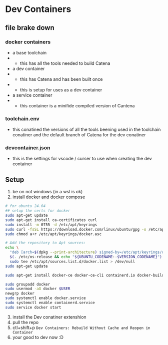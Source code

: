 # Dev Containers

## file brake down

### docker containers

- a base toolchain
- - this has all the tools needed to build Catena
- a dev container
- - this has Catena and has been built once
- - this is setup for uses as a dev container
- a service container
- - this container is a minifide compiled version of Cantena

### toolchain.env
- this conatined the versions of all the tools beening used in the toolchain conatiner and the default branch of Catena for the dev conatiner

### devcontainer.json
- this is the settings for vscode / curser to use when creating the dev container

## Setup
1. be on not windows (in a wsl is ok)
2. install docker and docker compose
```sh
# for ubuntu 24.04
## setup the certs for docker
sudo apt-get update
sudo apt-get install ca-certificates curl
sudo install -m 0755 -d /etc/apt/keyrings
sudo curl -fsSL https://download.docker.com/linux/ubuntu/gpg -o /etc/apt/keyrings/docker.asc
sudo chmod a+r /etc/apt/keyrings/docker.asc

# Add the repository to Apt sources:
echo \
  "deb [arch=$(dpkg --print-architecture) signed-by=/etc/apt/keyrings/docker.asc] https://download.docker.com/linux/ubuntu \
  $(. /etc/os-release && echo "${UBUNTU_CODENAME:-$VERSION_CODENAME}") stable" | \
  sudo tee /etc/apt/sources.list.d/docker.list > /dev/null
sudo apt-get update
```
```sh
sudo apt-get install docker-ce docker-ce-cli containerd.io docker-buildx-plugin docker-compose-plugin

sudo groupadd docker
sudo usermod -aG docker $USER
newgrp docker
sudo systemctl enable docker.service
sudo systemctl enable containerd.service
sudo service docker start
```
3. install the Dev conatiner extenshion
4. pull the repo
5. ctl+shift+p `Dev Containers: Rebuild Without Cache and Reopen in Container`
6. your good to dev now :D
